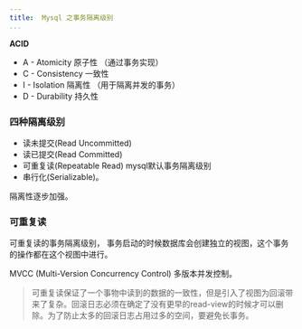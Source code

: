 ```yaml
---
title:  Mysql 之事务隔离级别
...
```


**ACID**

* A - Atomicity  原子性  （通过事务实现）
* C - Consistency 一致性
* I -  Isolation   隔离性   （用于隔离并发的事务）
* D - Durability  持久性

### 四种隔离级别
* 读未提交(Read Uncommitted) 
* 读已提交(Read Committed) 
* 可重复读(Repeatable Read)  mysql默认事务隔离级别
* 串行化(Serializable)。 
 
隔离性逐步加强。


### 可重复读
可重复读的事务隔离级别， 事务启动的时候数据库会创建独立的视图，这个事务的操作都在这个视图中进行。

MVCC (Multi-Version Concurrency Control) 多版本并发控制。 

> 可重复读保证了一个事物中读到的数据的一致性，但是引入了视图为回滚带来了复杂。回滚日志必须在确定了没有更早的read-view的时候才可以删除。为了防止太多的回滚日志占用过多的空间，要避免长事务。



